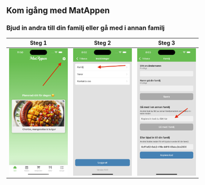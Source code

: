 ## Kom igång med MatAppen ##

### Bjud in andra till din familj eller gå med i annan familj ###

| Steg 1   | Steg 2 | Steg 3 |
| -------- | ------- | ------- |
| ![Alt text](/images/settings.png) | ![Alt text](/images/settings_screen.jpg)   | ![Alt text](/images/join_family.jpg) |
